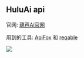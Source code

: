 ## HuluAi api

官网: [葫芦Ai官网](https://www.huluai.net/)

用到的工具: [ApiFox](https://apifox.com/) 和 [reqable](https://reqable.com/zh-CN/)

![](C:\Users\14470\Documents\python_project\HuluAi\HuluAi\HuluAi.png)